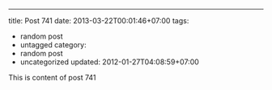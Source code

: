 ---
title: Post 741
date: 2013-03-22T00:01:46+07:00
tags:
  - random post
  - untagged
category:
  - random post
  - uncategorized
updated: 2012-01-27T04:08:59+07:00

This is content of post 741